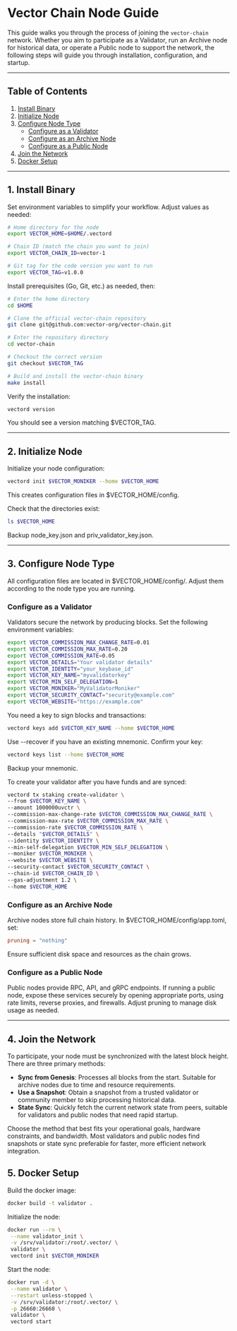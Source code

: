 # Vector Chain Node Guide

This guide walks you through the process of joining the `vector-chain` network. Whether you aim to participate as a Validator, run an Archive node for historical data, or operate a Public node to support the network, the following steps will guide you through installation, configuration, and startup.

---

## Table of Contents

1. [Install Binary](#1-install-binary)
2. [Initialize Node](#2-initialize-node)
3. [Configure Node Type](#3-configure-node-type)
   - [Configure as a Validator](#configure-as-a-validator)
   - [Configure as an Archive Node](#configure-as-an-archive-node)
   - [Configure as a Public Node](#configure-as-a-public-node)
4. [Join the Network](#4-join-the-network)
5. [Docker Setup](#5-docker-setup)

---

## 1. Install Binary

Set environment variables to simplify your workflow. Adjust values as needed:

```bash
# Home directory for the node
export VECTOR_HOME=$HOME/.vectord

# Chain ID (match the chain you want to join)
export VECTOR_CHAIN_ID=vector-1

# Git tag for the code version you want to run
export VECTOR_TAG=v1.0.0
```

Install prerequisites (Go, Git, etc.) as needed, then:

```bash
# Enter the home directory
cd $HOME

# Clone the official vector-chain repository
git clone git@github.com:vector-org/vector-chain.git

# Enter the repository directory
cd vector-chain

# Checkout the correct version
git checkout $VECTOR_TAG

# Build and install the vector-chain binary
make install
```

Verify the installation:

```bash
vectord version
```

You should see a version matching $VECTOR_TAG.

---

## 2. Initialize Node

Initialize your node configuration:

```bash
vectord init $VECTOR_MONIKER --home $VECTOR_HOME
```

This creates configuration files in $VECTOR_HOME/config.

Check that the directories exist:

```bash
ls $VECTOR_HOME
```

Backup node_key.json and priv_validator_key.json.

---

## 3. Configure Node Type

All configuration files are located in $VECTOR_HOME/config/. Adjust them according to the node type you are running.

### Configure as a Validator

Validators secure the network by producing blocks. Set the following environment variables:

```bash
export VECTOR_COMMISSION_MAX_CHANGE_RATE=0.01
export VECTOR_COMMISSION_MAX_RATE=0.20
export VECTOR_COMMISSION_RATE=0.05
export VECTOR_DETAILS="Your validator details"
export VECTOR_IDENTITY="your_keybase_id"
export VECTOR_KEY_NAME="myvalidatorkey"
export VECTOR_MIN_SELF_DELEGATION=1
export VECTOR_MONIKER="MyValidatorMoniker"
export VECTOR_SECURITY_CONTACT="security@example.com"
export VECTOR_WEBSITE="https://example.com"
```

You need a key to sign blocks and transactions:

```bash
vectord keys add $VECTOR_KEY_NAME --home $VECTOR_HOME
```

Use --recover if you have an existing mnemonic. Confirm your key:

```bash
vectord keys list --home $VECTOR_HOME
```

Backup your mnemonic.

To create your validator after you have funds and are synced:

```bash
vectord tx staking create-validator \
--from $VECTOR_KEY_NAME \
--amount 1000000uvctr \
--commission-max-change-rate $VECTOR_COMMISSION_MAX_CHANGE_RATE \
--commission-max-rate $VECTOR_COMMISSION_MAX_RATE \
--commission-rate $VECTOR_COMMISSION_RATE \
--details "$VECTOR_DETAILS" \
--identity $VECTOR_IDENTITY \
--min-self-delegation $VECTOR_MIN_SELF_DELEGATION \
--moniker $VECTOR_MONIKER \
--website $VECTOR_WEBSITE \
--security-contact $VECTOR_SECURITY_CONTACT \
--chain-id $VECTOR_CHAIN_ID \
--gas-adjustment 1.2 \
--home $VECTOR_HOME
```

### Configure as an Archive Node

Archive nodes store full chain history. In $VECTOR_HOME/config/app.toml, set:

```toml
pruning = "nothing"
```

Ensure sufficient disk space and resources as the chain grows.

### Configure as a Public Node

Public nodes provide RPC, API, and gRPC endpoints. If running a public node, expose these services securely by opening appropriate ports, using rate limits, reverse proxies, and firewalls. Adjust pruning to manage disk usage as needed.

---

## 4. Join the Network

To participate, your node must be synchronized with the latest block height. There are three primary methods:

- **Sync from Genesis**: Processes all blocks from the start. Suitable for archive nodes due to time and resource requirements.
- **Use a Snapshot**: Obtain a snapshot from a trusted validator or community member to skip processing historical data.
- **State Sync**: Quickly fetch the current network state from peers, suitable for validators and public nodes that need rapid startup.

Choose the method that best fits your operational goals, hardware constraints, and bandwidth. Most validators and public nodes find snapshots or state sync preferable for faster, more efficient network integration.

## 5. Docker Setup

Build the docker image:

```bash
docker build -t validator .
```

Initialize the node:

```bash
docker run --rm \
 --name validator_init \
 -v /srv/validator:/root/.vector/ \
 validator \
 vectord init $VECTOR_MONIKER
```

Start the node:

```bash
docker run -d \
 --name validator \
 --restart unless-stopped \
 -v /srv/validator:/root/.vector/ \
 -p 26660:26660 \
 validator \
 vectord start
```
